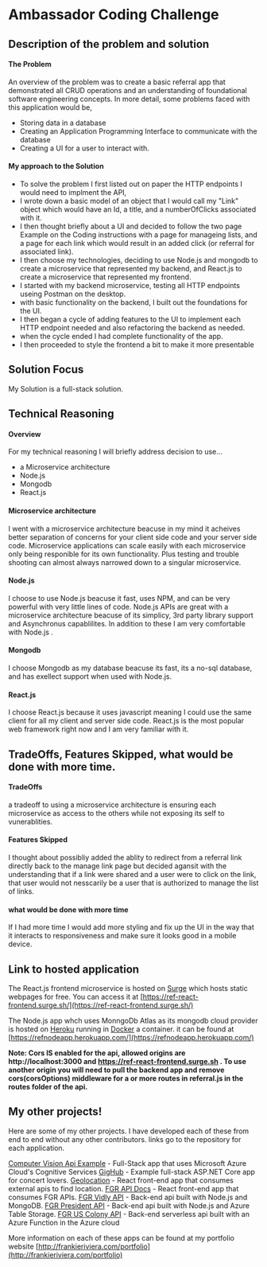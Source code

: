 
# Ambassador Coding Challenge

## Description of the problem and solution

#### The Problem
An overview of the problem was to create a basic referral app that demonstrated all CRUD operations and an understanding of foundational software engineering concepts.
In more detail, some problems faced with this application would be,
- Storing data in a database
- Creating an Application Programming Interface to communicate with the database
- Creating a UI for a user to interact with. 

#### My approach to the Solution
- To solve the problem I first listed out on paper the HTTP endpoints I would need to implment the API,
- I wrote down a basic model of an object that I would call my "Link" object which would have an Id, a title, and a numberOfClicks associated with it.
- I then thought briefly about a UI and decided to follow the two page Example on the Coding instructions with a page for manageing lists, and a page for each link which would result in an added click (or referral for associated link).
- I then choose my technologies, deciding to use Node.js and mongodb to create a microservice that represented my backend, and React.js to create a microservice that represented my frontend.
- I started with my backend microservice, testing all HTTP endpoints useing Postman on the desktop.
- with basic functionality on the backend, I built out the foundations for the UI.
- I then began a cycle of adding features to the UI to implement each HTTP endpoint needed and also refactoring the backend as needed.
- when the cycle ended I had complete functionality of the app.
- I then proceeded to style the frontend a bit to make it more presentable


## Solution Focus

My Solution is a full-stack solution.


## Technical Reasoning

#### Overview

For my technical reasoning I will briefly address decision to use...

- a Microservice architecture
- Node.js
- Mongodb
- React.js

#### Microservice architecture

I went with a microservice architecture beacuse in my mind it acheives better separation of concerns for your client side code and your server side code.
Microservice applications can scale easily with each microservice only being responible for its own functionality. Plus testing and trouble shooting can almost always narrowed down to a singular microservice.

#### Node.js

I choose to use Node.js beacuse it fast, uses NPM, and can be very powerful with very little lines of code. Node.js APIs are great with a microservice architecture beacuse of its simplicy, 3rd party library support and Asynchronus capablilites. In addition to these I am very comfortable with Node.js .

#### Mongodb

I choose Mongodb as my database beacuse its fast, its a no-sql database, and has exellect support when used with Node.js.

#### React.js

I choose React.js because it uses javascript meaning I could use the same client for all my client and server side code. React.js is the most popular web framework right now and I am very familiar with it. 

## TradeOffs, Features Skipped, what would be done with more time.

#### TradeOffs

a tradeoff to using a microservice architecture is ensuring each microservice as access to the others while not exposing its self to vunerablities. 

#### Features Skipped

I thought about possibliy added the ablity to redirect from a referral link directly back to the manage link page but decided agansit with the understanding that if a link were shared and a user were to click on the link, that user would not nesscarily be a user that is authorized to manage the list of links.

#### what would be done with more time

If I had more time I would add more styling and fix up the UI in the way that it interacts to responsiveness and make sure it looks good in a mobile device.

## Link to hosted application

The React.js frontend microservice is hosted on [Surge](https://surge.sh/) which hosts static webpages for free.
You can access it at [https://ref-react-frontend.surge.sh/](https://ref-react-frontend.surge.sh/)

The Node.js app whch uses MonngoDb Atlas as its mongodb cloud provider is hosted on [Heroku](https://dashboard.heroku.com) running in [Docker](https://www.docker.com/) a container. it can be found at [https://refnodeapp.herokuapp.com/](https://refnodeapp.herokuapp.com/)

**Note: Cors IS enabled for the api, allowed origins are http://localhost:3000 and https://ref-react-frontend.surge.sh . To use another origin you will need to pull the backend app and remove cors(corsOptions) middleware for a or more routes in referral.js in the routes folder of the api.**

## My other projects!

Here are some of my other projects. I have developed each of these from end to end without any other contributors.
links go to the repository for each application. 

[Computer Vision Api Example](https://github.com/DaRiv94/ComputerVisionApiExample) - Full-Stack app that uses Microsoft Azure Cloud's Cognitive Services
[GigHub](https://github.com/DaRiv94/GigHub) - Example full-stack ASP.NET Core app for concert lovers.
[Geolocation](https://github.com/DaRiv94/FGR-Geolocation-App) - React front-end app that consumes external apis to find location.
[FGR API Docs](https://github.com/DaRiv94/FGR-API-Docs) - React front-end app that consumes FGR APIs.
[FGR Vidly API](https://github.com/DaRiv94/FGR-Vidly-API) - Back-end api built with Node.js and MongoDB.
[FGR President API](https://github.com/DaRiv94/FGR-President-API) - Back-end api built with Node.js and Azure Table Storage.
[FGR US Colony API](https://github.com/DaRiv94/USColoniesAzureFunction) - Back-end serverless api built with an Azure Function in the Azure cloud

More information on each of these apps can be found at my portfolio website [http://frankieriviera.com/portfolio](http://frankieriviera.com/portfolio)

